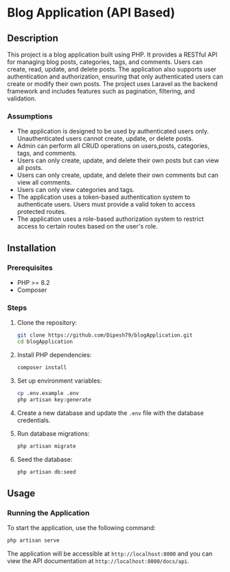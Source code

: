 # Blog Application (API Based)

## Description

This project is a blog application built using PHP. It provides a RESTful API for managing blog posts,
categories, tags, and comments. Users can create, read, update, and delete posts. The application also supports user
authentication and authorization, ensuring that only authenticated users can create or modify their own posts. The
project uses Laravel as the backend framework and includes features such as pagination, filtering, and validation.

### Assumptions

- The application is designed to be used by authenticated users only. Unauthenticated users cannot create, update, or
  delete posts.
- Admin can perform all CRUD operations on users,posts, categories, tags, and comments.
- Users can only create, update, and delete their own posts but can view all posts.
- Users can only create, update, and delete their own comments but can view all comments.
- Users can only view categories and tags.
- The application uses a token-based authentication system to authenticate users. Users must provide a valid token to
  access protected routes.
- The application uses a role-based authorization system to restrict access to certain routes based on the user's role.

## Installation

### Prerequisites

- PHP >= 8.2
- Composer

### Steps

1. Clone the repository:
    ```bash
    git clone https://github.com/Dipesh79/blogApplication.git
    cd blogApplication
    ```

2. Install PHP dependencies:
    ```bash
    composer install
    ```

3. Set up environment variables:
    ```bash
    cp .env.example .env
    php artisan key:generate
    ```
4. Create a new database and update the `.env` file with the database credentials.
5. Run database migrations:
    ```bash
    php artisan migrate
    ```
6. Seed the database:
    ```bash
    php artisan db:seed
    ```
   
## Usage

### Running the Application

To start the application, use the following command:

```bash
php artisan serve
```

The application will be accessible at `http://localhost:8000` and you can view the API documentation at
`http://localhost:8000/docs/api`.

